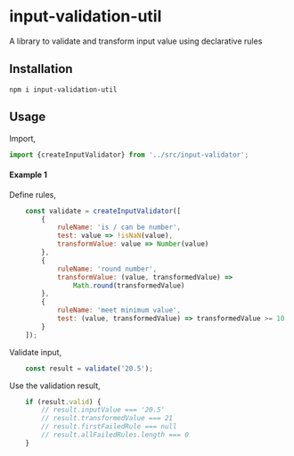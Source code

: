 # input-validation-util

A library to validate and transform input value using declarative rules

## Installation

	npm i input-validation-util

## Usage

Import,

```javascript
import {createInputValidator} from '../src/input-validator';
```

#### Example 1

Define rules,

```javascript
	const validate = createInputValidator([
    	{
            ruleName: 'is / can be number',
            test: value => !isNaN(value),
            transformValue: value => Number(value)
        },
        {
            ruleName: 'round number',
            transformValue: (value, transformedValue) =>
                Math.round(transformedValue)
        },
        {
            ruleName: 'meet minimum value',
            test: (value, transformedValue) => transformedValue >= 10
        }
    ]);
```

Validate input,

```javascript
	const result = validate('20.5');
```

Use the validation result,

```javascript
	if (result.valid) {
		// result.inputValue === '20.5'
    	// result.transformedValue === 21
	    // result.firstFailedRule === null
    	// result.allFailedRules.length === 0
	}
```
